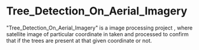# Tree_Detection_On_Aerial_Imagery
"Tree_Detection_On_Aerial_Imagery" is a image processing project , where  satellite image of particular coordinate in taken and processed to confirm that if the trees are present at that given coordinate or not.
